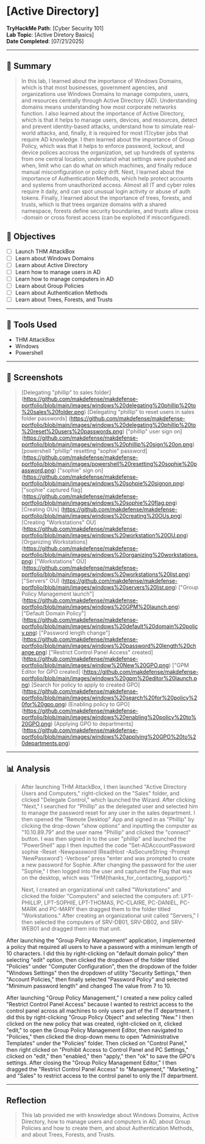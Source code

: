 # [Active Directory]

**TryHackMe Path**: [Cyber Security 101]  
**Lab Topic**: [Active Diretory Basics]  
**Date Completed**: [07/21/2025]

---

## 🧠 Summary

> In this lab, I learned about the importance of Windows Domains, which is that most businesses, government agencies, and organizations use Windows Domains to manage computers, users, and
resources centrally through Active Directory (AD). Understanding domains means understanding how most corporate networks function.
> I also learned about the importance of Active Directory, which is that it helps to manage users, devices, and resources, detect and prevent identity-based attacks, understand how to simulate
real-world attacks, and, finally, it is required for most IT/cyber jobs that require AD knowledge.
> I then learned about the importance of Group Policy, which was that it helps to enforce password, lockout, and device polices accross the organization, set up hundreds of systems from one
central location, understand what settings were pushed and when, limit who can do what on which machines, and finally reduce manual misconfiguration or policy drift.
Next, I learned about the importance of Authentication Methods, which help protect accounts and systems from unauthorized access. Almost all IT and cyber roles require it daily,
and can spot unusual login activity or abuse of auth tokens.
> Finally, I learned about the importance of trees, forests, and trusts, which is that trees organize domains with a shared namespace, forests define security boundaries, and trusts allow cross
-domain or cross forest access (can be exploited if misconfigured).


## 🎯 Objectives
- [ ] Launch THM AttackBox
- [ ] Learn about Windows Domains
- [ ] Learn about Active Directory
- [ ] Learn how to manage users in AD
- [ ] Learn how to manage computers in AD
- [ ] Learn about Group Policies
- [ ] Learn about Authentication Methods
- [ ] Learn about Trees, Forests, and Trusts

---

## 🧰 Tools Used
- THM AttackBox
- Windows
- Powershell

---

## 📸 Screenshots

> [Delegating "phillip" to sales folder] (https://github.com/makdefense/makdefense-portfolio/blob/main/images/windows%20delegating%20phillip%20to%20sales%20folder.png)
> [Delegating "phillip" to reset users in sales folder passwords] (https://github.com/makdefense/makdefense-portfolio/blob/main/images/windows%20delegating%20phillip%20to%20reset%20users%20passwords.png)
> ["phillip" user sign on] (https://github.com/makdefense/makdefense-portfolio/blob/main/images/windows%20phillip%20sign%20on.png)
> [powershell "phillip" resetting "sophie" password] (https://github.com/makdefense/makdefense-portfolio/blob/main/images/powershell%20resetting%20sophie%20password.png)
> ["sophie" sign on] (https://github.com/makdefense/makdefense-portfolio/blob/main/images/windows%20sohpie%20signon.png)
> ["sophie" captured flag] (https://github.com/makdefense/makdefense-portfolio/blob/main/images/windows%20sophie%20flag.png)
> [Creating OUs] (https://github.com/makdefense/makdefense-portfolio/blob/main/images/windows%20creating%20OUs.png)
> [Creating "Workstations" OU] (https://github.com/makdefense/makdefense-portfolio/blob/main/images/windows%20workstation%20OU.png)
> [Organizing Workstations] (https://github.com/makdefense/makdefense-portfolio/blob/main/images/windows%20organizing%20workstations.png)
> ["Workstations" OU] (https://github.com/makdefense/makdefense-portfolio/blob/main/images/windows%20workstations%20list.png)
> ["Servers" OU] (https://github.com/makdefense/makdefense-portfolio/blob/main/images/windows%20servers%20list.png)
> ["Group Policy Management launch"] (https://github.com/makdefense/makdefense-portfolio/blob/main/images/windows%20GPM%20launch.png)
> ["Default Domain Policy"] (https://github.com/makdefense/makdefense-portfolio/blob/main/images/windows%20default%20domain%20policy.png)
> ["Password length change"] (https://github.com/makdefense/makdefense-portfolio/blob/main/images/windows%20password%20length%20change.png)
> ["Restrict Control Panel Access" created] (https://github.com/makdefense/makdefense-portfolio/blob/main/images/window%20New%20GPO.png)
> ["GPM Editor for GPO created] (https://github.com/makdefense/makdefense-portfolio/blob/main/images/windows%20gpm%20editor%20launch.png)
> [Search for policy to apply to created GPO] (https://github.com/makdefense/makdefense-portfolio/blob/main/images/windows%20search%20for%20policy%20for%20gpo.png)
> [Enabling policy to GPO] (https://github.com/makdefense/makdefense-portfolio/blob/main/images/windows%20enabling%20policy%20to%20GPO.png)
> [Applying GPO to departments] (https://github.com/makdefense/makdefense-portfolio/blob/main/images/windows%20applying%20GPO%20to%20departments.png)


---

## 📊 Analysis

> After launching THM AttackBox, I then launched "Active Directory Users and Computers," right-clicked on the "Sales" folder, and clicked "Delegate Control," which launched the Wizard.
After clicking "Next," I searched for "Phillip" as the delegated user and selected him to manage the password reset for any user in the sales department. I then opened the "Remote Desktop" App
and signed in as "Phillip" by clicking the drop-down "show options" and inputting the computer as "10.10.89.79" and the user name "Phillip" and clicked the "connect" button. I was then
signed in to the user "phillip" and launched the "PowerShell" app I then inputted the code "Set-ADAccountPassword sophie -Reset -Newpassword (ReadHost -AsSecureString -Prompt 'NewPassword')
-Verbose" press "enter and was prompted to create a new password for Sophie. After changing the password for the user "Sophie," I then logged into the user and captured the Flag that was on the
desktop, which was "THM{thanks_for_contacting_support}."
> 
> Next, I created an organizational unit called "Workstations" and clicked the folder "Computers" and selected the computers of: LPT-PHILLIP, LPT-SOPHIE, LPT-THOMAS, PC-CLAIRE, PC-DANIEL,
PC-MARK and PC-MARY then dragged them to the folder titled "Workstations." After creating an organizational unit called "Servers," I then selected the computers of SRV-DB01, SRV-DB02,
and SRV-WEB01 and dragged them into that unit.
> 
After launching the "Group Policy Management" application, I implemented a policy that required all users to have a password with a minimum length of 10 characters. I did this by
right-clicking on "default domain policy" then selecting "edit" option, then clicked the dropdown of the folder titled "Policies" under "Computer Configuration", then the dropdown of the
folder "Windows Settings" then the dropdown of utility "Security Settings," then "Account Policies," then finally selected "Password Policy" and selected "Minimum password length" and changed
The value from 7 to 10.
>
After launching "Group Policy Management," I created a new policy called "Restrict Control Panel Access" because I wanted to restrict access to the control panel across all
machines to only users part of the IT department. I did this by right-clicking "Group Policy Object" and selecting "New." I then clicked on the new policy that was created, right-clicked
on it, clicked "edit," to open the Group Policy Management Editor, then navigated to "Policies," then clicked the drop-down menu to open "Administrative Templates" under the "Policies"
folder. Then clicked on "Control Panel," then right clicked on "Prohibit Access to Control Panel and PC Settings," clicked on "edit," then "enabled," then "apply," then "ok" to save the GPO's
settings. After closing the "Group Policy Management Editor," I then dragged the "Restrict Control Panel Access" to "Management," "Marketing," and "Sales" to restrict access to the control
panel to only the IT department.
>

---

## Reflection

> This lab provided me with knowledge about Windows Domains, Active Directory, how to manage users and computers in AD, about Group Policies and how to create them, and about Authentication
Methods, and about Trees, Forests, and Trusts.
